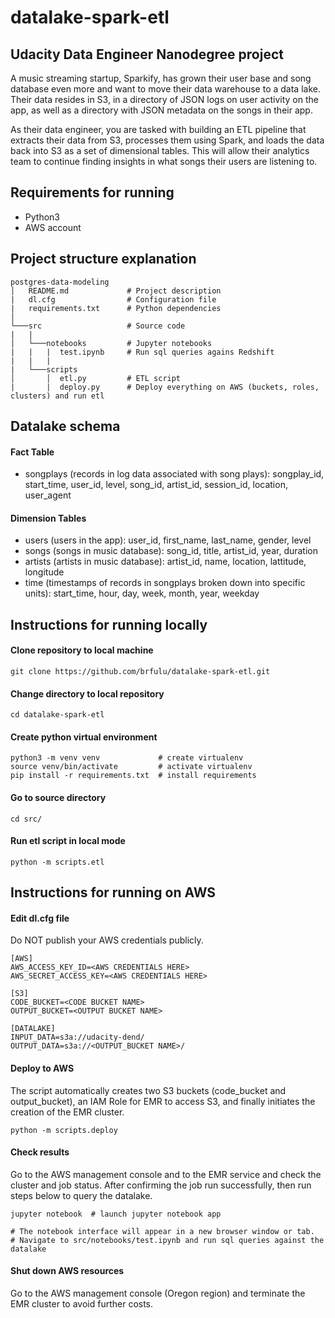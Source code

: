 # datalake-spark-etl

## Udacity Data Engineer Nanodegree project
A music streaming startup, Sparkify, has grown their user base and song database even more and want to move their data warehouse to a data lake. Their data resides in S3, in a directory of JSON logs on user activity on the app, as well as a directory with JSON metadata on the songs in their app.

As their data engineer, you are tasked with building an ETL pipeline that extracts their data from S3, processes them using Spark, and loads the data back into S3 as a set of dimensional tables. This will allow their analytics team to continue finding insights in what songs their users are listening to.

## Requirements for running
- Python3 
- AWS account

## Project structure explanation
```
postgres-data-modeling
│   README.md             # Project description
|   dl.cfg                # Configuration file
|   requirements.txt      # Python dependencies
│   
└───src                   # Source code
|   |               
│   └───notebooks         # Jupyter notebooks
|   |   |  test.ipynb     # Run sql queries agains Redshift
|   |   |
|   └───scripts
│       │  etl.py         # ETL script
|       |  deploy.py      # Deploy everything on AWS (buckets, roles, clusters) and run etl
```

## Datalake schema

#### Fact Table
- songplays (records in log data associated with song plays): songplay_id, start_time, user_id, level, song_id, artist_id, session_id, location, user_agent

#### Dimension Tables
- users (users in the app): user_id, first_name, last_name, gender, level
- songs (songs in music database): song_id, title, artist_id, year, duration
- artists (artists in music database): artist_id, name, location, lattitude, longitude
- time (timestamps of records in songplays broken down into specific units): start_time, hour, day, week, month, year, weekday

## Instructions for running locally

#### Clone repository to local machine
```
git clone https://github.com/brfulu/datalake-spark-etl.git
```

#### Change directory to local repository
```
cd datalake-spark-etl
```

#### Create python virtual environment
```
python3 -m venv venv             # create virtualenv
source venv/bin/activate         # activate virtualenv
pip install -r requirements.txt  # install requirements
```

#### Go to source directory
```
cd src/
```

#### Run etl script in local mode
```
python -m scripts.etl
```

## Instructions for running on AWS
#### Edit dl.cfg file
Do NOT publish your AWS credentials publicly.
```
[AWS]
AWS_ACCESS_KEY_ID=<AWS CREDENTIALS HERE>
AWS_SECRET_ACCESS_KEY=<AWS CREDENTIALS HERE>

[S3]
CODE_BUCKET=<CODE BUCKET NAME>
OUTPUT_BUCKET=<OUTPUT BUCKET NAME>

[DATALAKE]
INPUT_DATA=s3a://udacity-dend/
OUTPUT_DATA=s3a://<OUTPUT_BUCKET NAME>/
```

#### Deploy to AWS
The script automatically creates two S3 buckets (code_bucket and output_bucket), an IAM Role for EMR to access S3, and finally initiates the creation of the EMR cluster.
```
python -m scripts.deploy
```

#### Check results
Go to the AWS management console and to the EMR service and check the cluster and job status. 
After confirming the job run successfully, then run steps below to query the datalake.
```
jupyter notebook  # launch jupyter notebook app

# The notebook interface will appear in a new browser window or tab.
# Navigate to src/notebooks/test.ipynb and run sql queries against the datalake
```

#### Shut down AWS resources
Go to the AWS management console (Oregon region) and terminate the EMR cluster to avoid further costs.